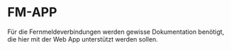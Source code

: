 # FM-APP
Für die Fernmeldeverbindungen werden gewisse Dokumentation benötigt, die hier mit der Web App unterstützt werden sollen.
